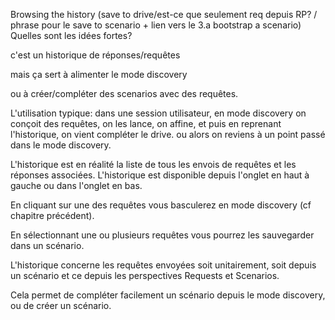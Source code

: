 Browsing the history (save to drive/est-ce que seulement req depuis RP? / phrase pour le save to scenario + lien vers le 3.a bootstrap a scenario)
Quelles sont les idées fortes?

c'est un historique de réponses/requêtes

mais ça sert à alimenter le mode discovery

ou à créer/compléter des scenarios avec des requêtes.

L'utilisation typique: dans une session utilisateur, en mode discovery on conçoit des requêtes, on les lance, on affine, et puis en reprenant l'historique, on vient compléter le drive. ou alors on reviens à un point passé dans le mode discovery.





L'historique est en réalité la liste de tous les envois de requêtes et les réponses associées. L'historique est disponible depuis l'onglet en haut à gauche ou dans l'onglet en bas.

En cliquant sur une des requêtes vous basculerez en mode discovery (cf chapitre précédent).

En sélectionnant une ou plusieurs requêtes vous pourrez les sauvegarder dans un scénario.

L'historique concerne les requêtes envoyées soit unitairement, soit depuis un scénario et ce depuis les perspectives Requests et Scenarios.

Cela permet de compléter facilement un scénario depuis le mode discovery, ou de créer un scénario.

